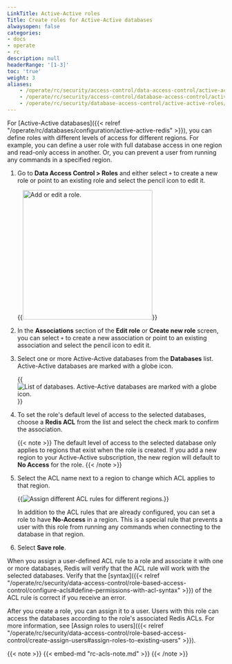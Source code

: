 ```yaml
---
LinkTitle: Active-Active roles
Title: Create roles for Active-Active databases
alwaysopen: false
categories:
- docs
- operate
- rc
description: null
headerRange: '[1-3]'
toc: 'true'
weight: 3
aliases:
    - /operate/rc/security/access-control/data-access-control/active-active-roles/
    - /operate/rc/security/access-control/database-access-control/active-active-roles/
    - /operate/rc/security/database-access-control/active-active-roles/
---
```


For [Active-Active databases]({{< relref "/operate/rc/databases/configuration/active-active-redis" >}}), you can define roles with different levels of access for different regions. For example, you can define a user role with full database access in one region and read-only access in another. Or, you can prevent a user from running any commands in a specified region.

1. Go to **Data Access Control > Roles** and either select `+` to create a new role or point to an existing role and select the pencil icon to edit it.

    {{<image filename="images/rc/data-access-control-roles-add-or-edit.png" width="300px" alt="Add or edit a role." >}}

1. In the **Associations** section of the **Edit role** or **Create new role** screen, you can select `+` to create a new association or point to an existing association and select the pencil icon to edit it.

1. Select one or more Active-Active databases from the **Databases** list. Active-Active databases are marked with a globe icon.

    {{<image filename="images/rc/roles-select-aa-database.png" alt="List of databases. Active-Active databases are marked with a globe icon." >}}

1. To set the role's default level of access to the selected databases, choose a **Redis ACL** from the list and select the check mark to confirm the association.

    {{< note >}}
The default level of access to the selected database only applies to regions that exist when the role is created. If you add a new region to your Active-Active subscription, the new region will default to **No Access** for the role.
    {{< /note >}}

1. Select the ACL name next to a region to change which ACL applies to that region.

    {{<image filename="images/rc/roles-assign-rules-active-active.png" alt="Assign different ACL rules for different regions." >}}

    In addition to the ACL rules that are already configured, you can set a role to have **No-Access** in a region. This is a special rule that prevents a user with this role from running any commands when connecting to the database in that region.

1. Select **Save role**.

When you assign a user-defined ACL rule to a role and associate it with one or more databases, Redis will verify that the ACL rule will work with the selected databases. Verify that the [syntax]({{< relref "/operate/rc/security/data-access-control/role-based-access-control/configure-acls#define-permissions-with-acl-syntax" >}}) of the ACL rule is correct if you receive an error.

After you create a role, you can assign it to a user. Users with this role can access the databases according to the role's associated Redis ACLs. For more information, see [Assign roles to users]({{< relref "/operate/rc/security/data-access-control/role-based-access-control/create-assign-users#assign-roles-to-existing-users" >}}).

{{< note >}}
{{< embed-md "rc-acls-note.md" >}}
{{< /note >}}